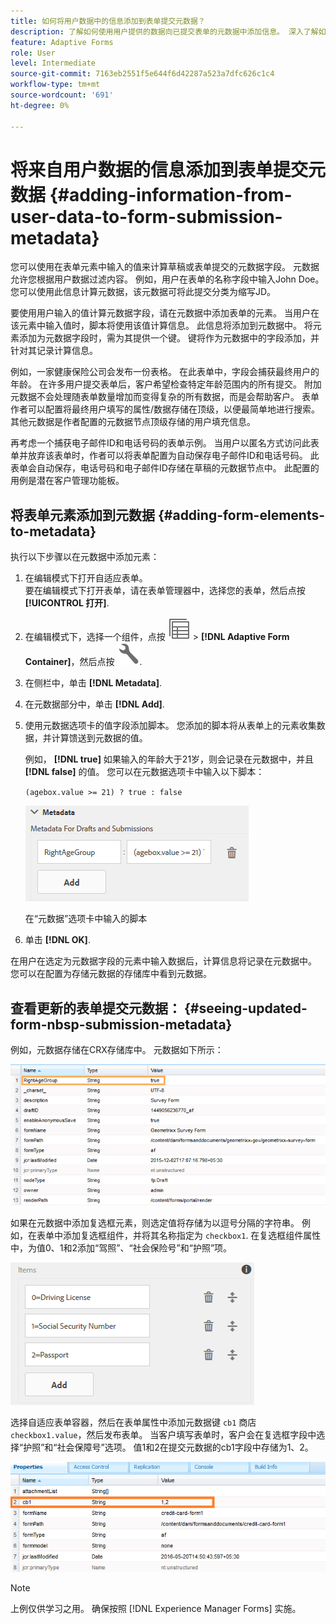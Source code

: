 ```yaml
---
title: 如何将用户数据中的信息添加到表单提交元数据？
description: 了解如何使用用户提供的数据向已提交表单的元数据中添加信息。 深入了解如何在CRX存储库中查看更新的表单提交元数据。
feature: Adaptive Forms
role: User
level: Intermediate
source-git-commit: 7163eb2551f5e644f6d42287a523a7dfc626c1c4
workflow-type: tm+mt
source-wordcount: '691'
ht-degree: 0%

---
```



# 将来自用户数据的信息添加到表单提交元数据 {#adding-information-from-user-data-to-form-submission-metadata}

您可以使用在表单元素中输入的值来计算草稿或表单提交的元数据字段。 元数据允许您根据用户数据过滤内容。 例如，用户在表单的名称字段中输入John Doe。 您可以使用此信息计算元数据，该元数据可将此提交分类为缩写JD。

要使用用户输入的值计算元数据字段，请在元数据中添加表单的元素。 当用户在该元素中输入值时，脚本将使用该值计算信息。 此信息将添加到元数据中。 将元素添加为元数据字段时，需为其提供一个键。 键将作为元数据中的字段添加，并针对其记录计算信息。

例如，一家健康保险公司会发布一份表格。 在此表单中，字段会捕获最终用户的年龄。 在许多用户提交表单后，客户希望检查特定年龄范围内的所有提交。 附加元数据不会处理随表单数量增加而变得复杂的所有数据，而是会帮助客户。 表单作者可以配置将最终用户填写的属性/数据存储在顶级，以便最简单地进行搜索。 其他元数据是作者配置的元数据节点顶级存储的用户填充信息。

再考虑一个捕获电子邮件ID和电话号码的表单示例。 当用户以匿名方式访问此表单并放弃该表单时，作者可以将表单配置为自动保存电子邮件ID和电话号码。 此表单会自动保存，电话号码和电子邮件ID存储在草稿的元数据节点中。 此配置的用例是潜在客户管理功能板。

## 将表单元素添加到元数据 {#adding-form-elements-to-metadata}

执行以下步骤以在元数据中添加元素：

1. 在编辑模式下打开自适应表单。\
   要在编辑模式下打开表单，请在表单管理器中，选择您的表单，然后点按 **[!UICONTROL 打开]**.
1. 在编辑模式下，选择一个组件，点按 ![字段级别](assets/select_parent_icon.svg) > **[!DNL Adaptive Form Container]**，然后点按 ![cppr](assets/configure-icon.svg).
1. 在侧栏中，单击 **[!DNL Metadata]**.
1. 在元数据部分中，单击 **[!DNL Add]**.
1. 使用元数据选项卡的值字段添加脚本。 您添加的脚本将从表单上的元素收集数据，并计算馈送到元数据的值。

   例如， **[!DNL true]** 如果输入的年龄大于21岁，则会记录在元数据中，并且 **[!DNL false]** 的值。 您可以在元数据选项卡中输入以下脚本：

   `(agebox.value >= 21) ? true : false`

   ![元数据脚本](assets/add-element-metadata.png)

   在“元数据”选项卡中输入的脚本

1. 单击 **[!DNL OK]**.

在用户在选定为元数据字段的元素中输入数据后，计算信息将记录在元数据中。 您可以在配置为存储元数据的存储库中看到元数据。

## 查看更新的表单提交元数据： {#seeing-updated-form-nbsp-submission-metadata}

例如，元数据存储在CRX存储库中。 元数据如下所示：

![元数据](assets/metadata_entry_new.png)

如果在元数据中添加复选框元素，则选定值将存储为以逗号分隔的字符串。 例如，在表单中添加复选框组件，并将其名称指定为 `checkbox1`. 在复选框组件属性中，为值0、1和2添加“驾照”、“社会保险号”和“护照”项。

![存储复选框中的多个值](assets/checkbox-metadata.png)

选择自适应表单容器，然后在表单属性中添加元数据键 `cb1` 商店 `checkbox1.value`，然后发布表单。 当客户填写表单时，客户会在复选框字段中选择“护照”和“社会保障号”选项。 值1和2在提交元数据的cb1字段中存储为1、2。

![在复选框字段中选择的多个值的元数据条目](assets/metadata-entry.png)

>[!NOTE]
>
>上例仅供学习之用。 确保按照 [!DNL Experience Manager Forms] 实施。
